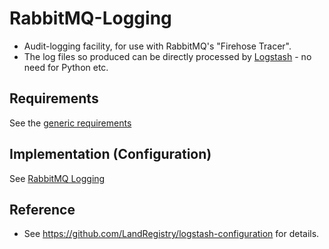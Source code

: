 # RabbitMQ-Logging
* Audit-logging facility, for use with RabbitMQ's  "Firehose Tracer".
* The log files so produced can be directly processed by [Logstash](http://www.logstash.net) - no need for Python etc.

## Requirements
See the [generic requirements](https://sites.google.com/a/digital.landregistry.gov.uk/migration/home/auditing#requirements)
## Implementation (Configuration)
See [RabbitMQ Logging](https://sites.google.com/a/digital.landregistry.gov.uk/migration/home/auditing#rabbitmq-logging)

## Reference
* See https://github.com/LandRegistry/logstash-configuration for details.
